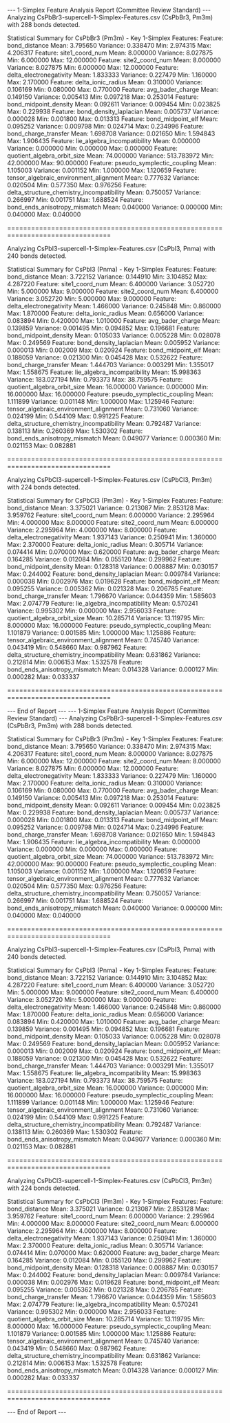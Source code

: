 --- 1-Simplex Feature Analysis Report (Committee Review Standard) ---
Analyzing CsPbBr3-supercell-1-Simplex-Features.csv (CsPbBr3, Pm3m) with 288 bonds detected.

Statistical Summary for CsPbBr3 (Pm3m) - Key 1-Simplex Features:
  Feature: bond_distance
    Mean: 3.795650
    Variance: 0.338470
    Min: 2.974315
    Max: 4.206317
  Feature: site1_coord_num
    Mean: 8.000000
    Variance: 8.027875
    Min: 6.000000
    Max: 12.000000
  Feature: site2_coord_num
    Mean: 8.000000
    Variance: 8.027875
    Min: 6.000000
    Max: 12.000000
  Feature: delta_electronegativity
    Mean: 1.833333
    Variance: 0.227479
    Min: 1.160000
    Max: 2.170000
  Feature: delta_ionic_radius
    Mean: 0.310000
    Variance: 0.106169
    Min: 0.080000
    Max: 0.770000
  Feature: avg_bader_charge
    Mean: 0.149150
    Variance: 0.005413
    Min: 0.097218
    Max: 0.253014
  Feature: bond_midpoint_density
    Mean: 0.092611
    Variance: 0.009454
    Min: 0.023825
    Max: 0.229938
  Feature: bond_density_laplacian
    Mean: 0.005737
    Variance: 0.000028
    Min: 0.001800
    Max: 0.013313
  Feature: bond_midpoint_elf
    Mean: 0.095252
    Variance: 0.009798
    Min: 0.024714
    Max: 0.234996
  Feature: bond_charge_transfer
    Mean: 1.698708
    Variance: 0.021650
    Min: 1.594843
    Max: 1.906435
  Feature: lie_algebra_incompatibility
    Mean: 0.000000
    Variance: 0.000000
    Min: 0.000000
    Max: 0.000000
  Feature: quotient_algebra_orbit_size
    Mean: 74.000000
    Variance: 513.783972
    Min: 42.000000
    Max: 90.000000
  Feature: pseudo_symplectic_coupling
    Mean: 1.105003
    Variance: 0.001152
    Min: 1.000000
    Max: 1.120659
  Feature: tensor_algebraic_environment_alignment
    Mean: 0.777632
    Variance: 0.020504
    Min: 0.577350
    Max: 0.976256
  Feature: delta_structure_chemistry_incompatibility
    Mean: 0.750057
    Variance: 0.266997
    Min: 0.001751
    Max: 1.688524
  Feature: bond_ends_anisotropy_mismatch
    Mean: 0.040000
    Variance: 0.000000
    Min: 0.040000
    Max: 0.040000

================================================================================

Analyzing CsPbI3-supercell-1-Simplex-Features.csv (CsPbI3, Pnma) with 240 bonds detected.

Statistical Summary for CsPbI3 (Pnma) - Key 1-Simplex Features:
  Feature: bond_distance
    Mean: 3.722152
    Variance: 0.144910
    Min: 3.104852
    Max: 4.287220
  Feature: site1_coord_num
    Mean: 6.400000
    Variance: 3.052720
    Min: 5.000000
    Max: 9.000000
  Feature: site2_coord_num
    Mean: 6.400000
    Variance: 3.052720
    Min: 5.000000
    Max: 9.000000
  Feature: delta_electronegativity
    Mean: 1.466000
    Variance: 0.245848
    Min: 0.860000
    Max: 1.870000
  Feature: delta_ionic_radius
    Mean: 0.656000
    Variance: 0.083894
    Min: 0.420000
    Max: 1.010000
  Feature: avg_bader_charge
    Mean: 0.139859
    Variance: 0.001495
    Min: 0.094852
    Max: 0.196681
  Feature: bond_midpoint_density
    Mean: 0.105033
    Variance: 0.005228
    Min: 0.028078
    Max: 0.249569
  Feature: bond_density_laplacian
    Mean: 0.005952
    Variance: 0.000013
    Min: 0.002009
    Max: 0.020924
  Feature: bond_midpoint_elf
    Mean: 0.188059
    Variance: 0.021300
    Min: 0.045428
    Max: 0.532622
  Feature: bond_charge_transfer
    Mean: 1.444703
    Variance: 0.003291
    Min: 1.355017
    Max: 1.558675
  Feature: lie_algebra_incompatibility
    Mean: 15.998363
    Variance: 183.027194
    Min: 0.793373
    Max: 38.759575
  Feature: quotient_algebra_orbit_size
    Mean: 16.000000
    Variance: 0.000000
    Min: 16.000000
    Max: 16.000000
  Feature: pseudo_symplectic_coupling
    Mean: 1.111899
    Variance: 0.001148
    Min: 1.000000
    Max: 1.125946
  Feature: tensor_algebraic_environment_alignment
    Mean: 0.731060
    Variance: 0.024199
    Min: 0.544109
    Max: 0.991225
  Feature: delta_structure_chemistry_incompatibility
    Mean: 0.792487
    Variance: 0.138113
    Min: 0.260369
    Max: 1.530302
  Feature: bond_ends_anisotropy_mismatch
    Mean: 0.049077
    Variance: 0.000360
    Min: 0.021153
    Max: 0.082881

================================================================================

Analyzing CsPbCl3-supercell-1-Simplex-Features.csv (CsPbCl3, Pm3m) with 224 bonds detected.

Statistical Summary for CsPbCl3 (Pm3m) - Key 1-Simplex Features:
  Feature: bond_distance
    Mean: 3.375021
    Variance: 0.213087
    Min: 2.853128
    Max: 3.959762
  Feature: site1_coord_num
    Mean: 6.000000
    Variance: 2.295964
    Min: 4.000000
    Max: 8.000000
  Feature: site2_coord_num
    Mean: 6.000000
    Variance: 2.295964
    Min: 4.000000
    Max: 8.000000
  Feature: delta_electronegativity
    Mean: 1.937143
    Variance: 0.250941
    Min: 1.360000
    Max: 2.370000
  Feature: delta_ionic_radius
    Mean: 0.305714
    Variance: 0.074414
    Min: 0.070000
    Max: 0.620000
  Feature: avg_bader_charge
    Mean: 0.164285
    Variance: 0.012084
    Min: 0.055120
    Max: 0.299962
  Feature: bond_midpoint_density
    Mean: 0.128318
    Variance: 0.008887
    Min: 0.030157
    Max: 0.244002
  Feature: bond_density_laplacian
    Mean: 0.009784
    Variance: 0.000038
    Min: 0.002976
    Max: 0.019628
  Feature: bond_midpoint_elf
    Mean: 0.095255
    Variance: 0.005362
    Min: 0.021328
    Max: 0.206785
  Feature: bond_charge_transfer
    Mean: 1.796670
    Variance: 0.044359
    Min: 1.585603
    Max: 2.074779
  Feature: lie_algebra_incompatibility
    Mean: 0.570241
    Variance: 0.995302
    Min: 0.000000
    Max: 2.956033
  Feature: quotient_algebra_orbit_size
    Mean: 10.285714
    Variance: 13.119795
    Min: 8.000000
    Max: 16.000000
  Feature: pseudo_symplectic_coupling
    Mean: 1.101879
    Variance: 0.001585
    Min: 1.000000
    Max: 1.125886
  Feature: tensor_algebraic_environment_alignment
    Mean: 0.745740
    Variance: 0.043419
    Min: 0.548660
    Max: 0.987962
  Feature: delta_structure_chemistry_incompatibility
    Mean: 0.631862
    Variance: 0.212814
    Min: 0.006153
    Max: 1.532578
  Feature: bond_ends_anisotropy_mismatch
    Mean: 0.014328
    Variance: 0.000127
    Min: 0.000282
    Max: 0.033337

================================================================================

--- End of Report ---
--- 1-Simplex Feature Analysis Report (Committee Review Standard) ---
Analyzing CsPbBr3-supercell-1-Simplex-Features.csv (CsPbBr3, Pm3m) with 288 bonds detected.

Statistical Summary for CsPbBr3 (Pm3m) - Key 1-Simplex Features:
  Feature: bond_distance
    Mean: 3.795650
    Variance: 0.338470
    Min: 2.974315
    Max: 4.206317
  Feature: site1_coord_num
    Mean: 8.000000
    Variance: 8.027875
    Min: 6.000000
    Max: 12.000000
  Feature: site2_coord_num
    Mean: 8.000000
    Variance: 8.027875
    Min: 6.000000
    Max: 12.000000
  Feature: delta_electronegativity
    Mean: 1.833333
    Variance: 0.227479
    Min: 1.160000
    Max: 2.170000
  Feature: delta_ionic_radius
    Mean: 0.310000
    Variance: 0.106169
    Min: 0.080000
    Max: 0.770000
  Feature: avg_bader_charge
    Mean: 0.149150
    Variance: 0.005413
    Min: 0.097218
    Max: 0.253014
  Feature: bond_midpoint_density
    Mean: 0.092611
    Variance: 0.009454
    Min: 0.023825
    Max: 0.229938
  Feature: bond_density_laplacian
    Mean: 0.005737
    Variance: 0.000028
    Min: 0.001800
    Max: 0.013313
  Feature: bond_midpoint_elf
    Mean: 0.095252
    Variance: 0.009798
    Min: 0.024714
    Max: 0.234996
  Feature: bond_charge_transfer
    Mean: 1.698708
    Variance: 0.021650
    Min: 1.594843
    Max: 1.906435
  Feature: lie_algebra_incompatibility
    Mean: 0.000000
    Variance: 0.000000
    Min: 0.000000
    Max: 0.000000
  Feature: quotient_algebra_orbit_size
    Mean: 74.000000
    Variance: 513.783972
    Min: 42.000000
    Max: 90.000000
  Feature: pseudo_symplectic_coupling
    Mean: 1.105003
    Variance: 0.001152
    Min: 1.000000
    Max: 1.120659
  Feature: tensor_algebraic_environment_alignment
    Mean: 0.777632
    Variance: 0.020504
    Min: 0.577350
    Max: 0.976256
  Feature: delta_structure_chemistry_incompatibility
    Mean: 0.750057
    Variance: 0.266997
    Min: 0.001751
    Max: 1.688524
  Feature: bond_ends_anisotropy_mismatch
    Mean: 0.040000
    Variance: 0.000000
    Min: 0.040000
    Max: 0.040000

================================================================================

Analyzing CsPbI3-supercell-1-Simplex-Features.csv (CsPbI3, Pnma) with 240 bonds detected.

Statistical Summary for CsPbI3 (Pnma) - Key 1-Simplex Features:
  Feature: bond_distance
    Mean: 3.722152
    Variance: 0.144910
    Min: 3.104852
    Max: 4.287220
  Feature: site1_coord_num
    Mean: 6.400000
    Variance: 3.052720
    Min: 5.000000
    Max: 9.000000
  Feature: site2_coord_num
    Mean: 6.400000
    Variance: 3.052720
    Min: 5.000000
    Max: 9.000000
  Feature: delta_electronegativity
    Mean: 1.466000
    Variance: 0.245848
    Min: 0.860000
    Max: 1.870000
  Feature: delta_ionic_radius
    Mean: 0.656000
    Variance: 0.083894
    Min: 0.420000
    Max: 1.010000
  Feature: avg_bader_charge
    Mean: 0.139859
    Variance: 0.001495
    Min: 0.094852
    Max: 0.196681
  Feature: bond_midpoint_density
    Mean: 0.105033
    Variance: 0.005228
    Min: 0.028078
    Max: 0.249569
  Feature: bond_density_laplacian
    Mean: 0.005952
    Variance: 0.000013
    Min: 0.002009
    Max: 0.020924
  Feature: bond_midpoint_elf
    Mean: 0.188059
    Variance: 0.021300
    Min: 0.045428
    Max: 0.532622
  Feature: bond_charge_transfer
    Mean: 1.444703
    Variance: 0.003291
    Min: 1.355017
    Max: 1.558675
  Feature: lie_algebra_incompatibility
    Mean: 15.998363
    Variance: 183.027194
    Min: 0.793373
    Max: 38.759575
  Feature: quotient_algebra_orbit_size
    Mean: 16.000000
    Variance: 0.000000
    Min: 16.000000
    Max: 16.000000
  Feature: pseudo_symplectic_coupling
    Mean: 1.111899
    Variance: 0.001148
    Min: 1.000000
    Max: 1.125946
  Feature: tensor_algebraic_environment_alignment
    Mean: 0.731060
    Variance: 0.024199
    Min: 0.544109
    Max: 0.991225
  Feature: delta_structure_chemistry_incompatibility
    Mean: 0.792487
    Variance: 0.138113
    Min: 0.260369
    Max: 1.530302
  Feature: bond_ends_anisotropy_mismatch
    Mean: 0.049077
    Variance: 0.000360
    Min: 0.021153
    Max: 0.082881

================================================================================

Analyzing CsPbCl3-supercell-1-Simplex-Features.csv (CsPbCl3, Pm3m) with 224 bonds detected.

Statistical Summary for CsPbCl3 (Pm3m) - Key 1-Simplex Features:
  Feature: bond_distance
    Mean: 3.375021
    Variance: 0.213087
    Min: 2.853128
    Max: 3.959762
  Feature: site1_coord_num
    Mean: 6.000000
    Variance: 2.295964
    Min: 4.000000
    Max: 8.000000
  Feature: site2_coord_num
    Mean: 6.000000
    Variance: 2.295964
    Min: 4.000000
    Max: 8.000000
  Feature: delta_electronegativity
    Mean: 1.937143
    Variance: 0.250941
    Min: 1.360000
    Max: 2.370000
  Feature: delta_ionic_radius
    Mean: 0.305714
    Variance: 0.074414
    Min: 0.070000
    Max: 0.620000
  Feature: avg_bader_charge
    Mean: 0.164285
    Variance: 0.012084
    Min: 0.055120
    Max: 0.299962
  Feature: bond_midpoint_density
    Mean: 0.128318
    Variance: 0.008887
    Min: 0.030157
    Max: 0.244002
  Feature: bond_density_laplacian
    Mean: 0.009784
    Variance: 0.000038
    Min: 0.002976
    Max: 0.019628
  Feature: bond_midpoint_elf
    Mean: 0.095255
    Variance: 0.005362
    Min: 0.021328
    Max: 0.206785
  Feature: bond_charge_transfer
    Mean: 1.796670
    Variance: 0.044359
    Min: 1.585603
    Max: 2.074779
  Feature: lie_algebra_incompatibility
    Mean: 0.570241
    Variance: 0.995302
    Min: 0.000000
    Max: 2.956033
  Feature: quotient_algebra_orbit_size
    Mean: 10.285714
    Variance: 13.119795
    Min: 8.000000
    Max: 16.000000
  Feature: pseudo_symplectic_coupling
    Mean: 1.101879
    Variance: 0.001585
    Min: 1.000000
    Max: 1.125886
  Feature: tensor_algebraic_environment_alignment
    Mean: 0.745740
    Variance: 0.043419
    Min: 0.548660
    Max: 0.987962
  Feature: delta_structure_chemistry_incompatibility
    Mean: 0.631862
    Variance: 0.212814
    Min: 0.006153
    Max: 1.532578
  Feature: bond_ends_anisotropy_mismatch
    Mean: 0.014328
    Variance: 0.000127
    Min: 0.000282
    Max: 0.033337

================================================================================

--- End of Report ---
